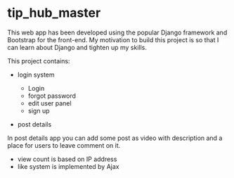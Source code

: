 # tip_hub_master
This web app has been developed using the popular Django framework and Bootstrap for the front-end. My motivation to build this project is so that I can learn about Django and tighten up my skills.

This project contains:

* login system
   *	Login
   *	forgot password
   *	edit user panel
   *	sign up


*	post details
 
In post details app you can add some post as video with description and a place for users to leave comment on it.
*	view count is based on IP address
*	like system is implemented by Ajax

